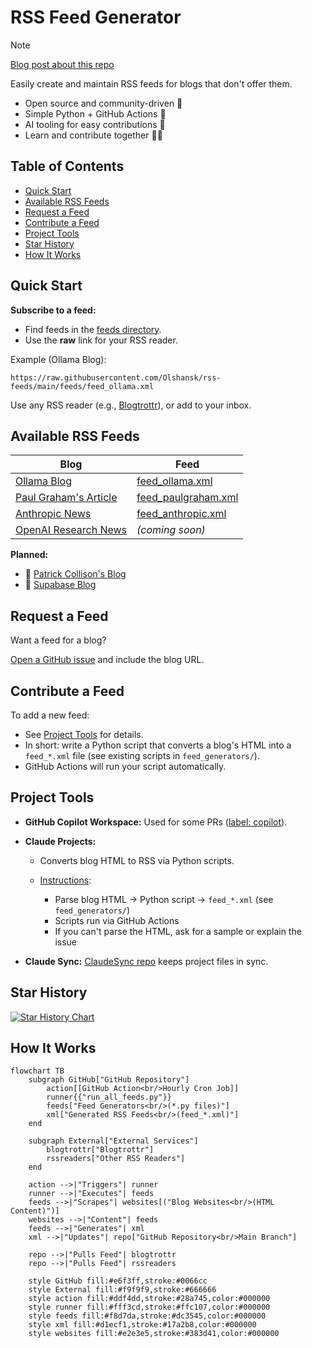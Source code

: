 # RSS Feed Generator <!-- omit in toc -->

> [!NOTE]
> [Blog post about this repo](https://olshansky.substack.com/p/no-rss-feed-no-problem-using-claude)

Easily create and maintain RSS feeds for blogs that don't offer them.

- Open source and community-driven 🙌
- Simple Python + GitHub Actions 🐍
- AI tooling for easy contributions 🤖
- Learn and contribute together 🧑‍🎓

## Table of Contents <!-- omit in toc -->

- [Quick Start](#quick-start)
- [Available RSS Feeds](#available-rss-feeds)
- [Request a Feed](#request-a-feed)
- [Contribute a Feed](#contribute-a-feed)
- [Project Tools](#project-tools)
- [Star History](#star-history)
- [How It Works](#how-it-works)

## Quick Start

**Subscribe to a feed:**

- Find feeds in the [feeds directory](./feeds).
- Use the **raw** link for your RSS reader.

Example (Ollama Blog):

```text
https://raw.githubusercontent.com/Olshansk/rss-feeds/main/feeds/feed_ollama.xml
```

Use any RSS reader (e.g., [Blogtrottr](https://blogtrottr.com/)), or add to your inbox.

## Available RSS Feeds

| Blog                                                              | Feed                                                                                                       |
| ----------------------------------------------------------------- | ---------------------------------------------------------------------------------------------------------- |
| [Ollama Blog](https://ollama.com/blog)                            | [feed_ollama.xml](https://raw.githubusercontent.com/Olshansk/rss-feeds/main/feeds/feed_ollama.xml)         |
| [Paul Graham's Article](https://www.paulgraham.com/articles.html) | [feed_paulgraham.xml](https://raw.githubusercontent.com/Olshansk/rss-feeds/main/feeds/feed_paulgraham.xml) |
| [Anthropic News](https://www.anthropic.com/news)                  | [feed_anthropic.xml](https://raw.githubusercontent.com/Olshansk/rss-feeds/main/feeds/feed_anthropic.xml)   |
| [OpenAI Research News](https://openai.com/news/research/)         | _(coming soon)_                                                                                            |

**Planned:**

- 👨 [Patrick Collison's Blog](https://patrickcollison.com/culture)
- 💽 [Supabase Blog](https://supabase.com/blog)

## Request a Feed

Want a feed for a blog?

[Open a GitHub issue](https://github.com/Olshansk/rss-feeds/issues/new?template=request_rss_feed.md) and include the blog URL.

## Contribute a Feed

To add a new feed:

- See [Project Tools](#project-tools) for details.
- In short: write a Python script that converts a blog's HTML into a `feed_*.xml` file (see existing scripts in `feed_generators/`).
- GitHub Actions will run your script automatically.

## Project Tools

- **GitHub Copilot Workspace:** Used for some PRs ([label: copilot](https://github.com/Olshansk/rss-feeds/pulls?q=label%3Acopilot+)).
- **Claude Projects:**

  - Converts blog HTML to RSS via Python scripts.
  - [Instructions](https://support.anthropic.com/en/articles/9517075-what-are-projects):

    - Parse blog HTML → Python script → `feed_*.xml` (see `feed_generators/`)
    - Scripts run via GitHub Actions
    - If you can't parse the HTML, ask for a sample or explain the issue

- **Claude Sync:** [ClaudeSync repo](https://github.com/jahwag/ClaudeSync?tab=readme-ov-files) keeps project files in sync.

## Star History

[![Star History Chart](https://api.star-history.com/svg?repos=Olshansk/rss-feeds&type=Date)](https://star-history.com/#Olshansk/rss-feeds&Date)

## How It Works

```mermaid
flowchart TB
    subgraph GitHub["GitHub Repository"]
        action[[GitHub Action<br/>Hourly Cron Job]]
        runner{{"run_all_feeds.py"}}
        feeds["Feed Generators<br/>(*.py files)"]
        xml["Generated RSS Feeds<br/>(feed_*.xml)"]
    end

    subgraph External["External Services"]
        blogtrottr["Blogtrottr"]
        rssreaders["Other RSS Readers"]
    end

    action -->|"Triggers"| runner
    runner -->|"Executes"| feeds
    feeds -->|"Scrapes"| websites[("Blog Websites<br/>(HTML Content)")]
    websites -->|"Content"| feeds
    feeds -->|"Generates"| xml
    xml -->|"Updates"| repo["GitHub Repository<br/>Main Branch"]

    repo -->|"Pulls Feed"| blogtrottr
    repo -->|"Pulls Feed"| rssreaders

    style GitHub fill:#e6f3ff,stroke:#0066cc
    style External fill:#f9f9f9,stroke:#666666
    style action fill:#ddf4dd,stroke:#28a745,color:#000000
    style runner fill:#fff3cd,stroke:#ffc107,color:#000000
    style feeds fill:#f8d7da,stroke:#dc3545,color:#000000
    style xml fill:#d1ecf1,stroke:#17a2b8,color:#000000
    style websites fill:#e2e3e5,stroke:#383d41,color:#000000
```
